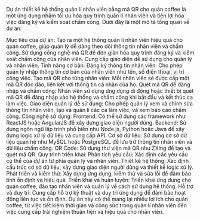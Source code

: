 Dự án thiết kế hệ thống quản lí nhân viên bằng mã QR cho quán coffee là một ứng dụng nhằm tối ưu hóa quy trình quản lí nhân viên và tiện lợi hóa việc đăng ký và kiểm soát chấm công. 
Dưới đây là một mô tả tổng quan về dự án:

  Mục tiêu của dự án:
    Tạo ra một hệ thống quản lí nhân viên hiệu quả cho quán coffee, giúp quản lý dễ dàng theo dõi thông tin nhân viên và chấm công.
    Sử dụng công nghệ mã QR để đơn giản hóa quy trình đăng ký và kiểm soát chấm công của nhân viên.
    Cung cấp giao diện dễ sử dụng cho quản lý và nhân viên.
  Tính năng cơ bản:
    Đăng ký thông tin nhân viên: Cho phép quản lý nhập thông tin cơ bản của nhân viên như tên, số điện thoại, vị trí công việc.
    Tạo mã QR cho từng nhân viên: Mỗi nhân viên sẽ được cấp một mã QR độc đáo, liên kết với thông tin cá nhân của họ.
    Quét mã QR để đăng nhập và chấm công: Nhân viên sử dụng ứng dụng di động hoặc thiết bị quét mã QR để đăng nhập vào hệ thống và chấm công khi bắt đầu và kết thúc ca làm việc.
    Giao diện quản lý dễ sử dụng: Cho phép quản lý xem và chỉnh sửa thông tin nhân viên, tạo và quản lí các ca làm việc, và xem báo cáo chấm công.
  Công nghệ sử dụng:
    Frontend: Có thể sử dụng các framework như ReactJS hoặc AngularJS để xây dựng giao diện người dùng.
    Backend: Sử dụng ngôn ngữ lập trình phổ biến như Node.js, Python hoặc Java để xây dựng logic xử lý dữ liệu và cung cấp API.
    Cơ sở dữ liệu: Sử dụng cơ sở dữ liệu quan hệ như MySQL hoặc PostgreSQL để lưu trữ thông tin nhân viên và dữ liệu chấm công.
    QR Code: Sử dụng thư viện mã QR như ZXing để tạo và quét mã QR.
  Quy trình triển khai:
    Phân tích yêu cầu: Xác định các yêu cầu cụ thể của dự án từ phía quản lý và nhân viên.
    Thiết kế hệ thống: Xác định cấu trúc cơ sở dữ liệu, xây dựng giao diện người dùng và thiết kế logic xử lý.
    Phát triển và kiểm thử: Xây dựng ứng dụng, kiểm thử và sửa lỗi để đảm bảo tính ổn định và hiệu quả.
    Triển khai và huấn luyện: Triển khai ứng dụng cho quán coffee, đào tạo nhân viên và quản lý về cách sử dụng hệ thống.
    Hỗ trợ và duy trì: Cung cấp hỗ trợ kỹ thuật và duy trì ứng dụng để đảm bảo hoạt động liên tục và ổn định.
Dự án này có thể mang lại nhiều lợi ích cho quán coffee, từ việc tiết kiệm thời gian và công sức trong quản lí nhân viên đến việc cung cấp trải nghiệm thuận tiện và hiệu quả cho nhân viên.
